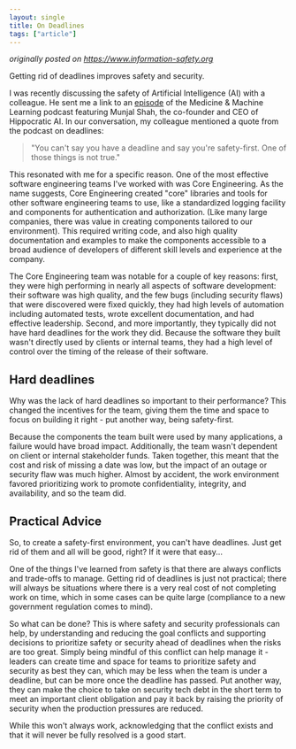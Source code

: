 ```yaml
---
layout: single
title: On Deadlines
tags: ["article"]
---
```

*originally posted on <https://www.information-safety.org>*

Getting rid of deadlines improves safety and security.

I was recently discussing the safety of Artificial Intelligence (AI) with a colleague. He sent me a link to an [episode](https://open.spotify.com/episode/2x9q2R3Q7jIQi3WhaaAWVa) of the Medicine & Machine Learning podcast featuring Munjal Shah, the co-founder and CEO of Hippocratic AI. In our conversation, my colleague mentioned a quote from the podcast on deadlines:

> "You can't say you have a deadline and say you're safety-first. One of those things is not true."

This resonated with me for a specific reason. One of the most effective software engineering teams I've worked with was Core Engineering. As the name suggests, Core Engineering created "core" libraries and tools for other software engineering teams to use, like a standardized logging facility and components for authentication and authorization. (Like many large companies, there was value in creating components tailored to our environment). This required writing code, and also high quality documentation and examples to make the components accessible to a broad audience of developers of different skill levels and experience at the company.

The Core Engineering team was notable for a couple of key reasons: first, they were high performing in nearly all aspects of software development: their software was high quality, and the few bugs (including security flaws) that were discovered were fixed quickly, they had high levels of automation including automated tests, wrote excellent documentation, and had effective leadership. Second, and more importantly, they typically did not have hard deadlines for the work they did. Because the software they built wasn't directly used by clients or internal teams, they had a high level of control over the timing of the release of their software.

## Hard deadlines

Why was the lack of hard deadlines so important to their performance? This changed the incentives for the team, giving them the time and space to focus on building it right - put another way, being safety-first.

Because the components the team built were used by many applications, a failure would have broad impact. Additionally, the team wasn't dependent on client or internal stakeholder funds. Taken together, this meant that the cost and risk of missing a date was low, but the impact of an outage or security flaw was much higher. Almost by accident, the work environment favored prioritizing work to promote confidentiality, integrity, and availability, and so the team did.

## Practical Advice

So, to create a safety-first environment, you can't have deadlines. Just get rid of them and all will be good, right? If it were that easy...

One of the things I've learned from safety is that there are always conflicts and trade-offs to manage. Getting rid of deadlines is just not practical; there will always be situations where there is a very real cost of not completing work on time, which in some cases can be quite large (compliance to a new government regulation comes to mind).

So what can be done? This is where safety and security professionals can help, by understanding and reducing the goal conflicts and supporting decisions to prioritize safety or security ahead of deadlines when the risks are too great. Simply being mindful of this conflict can help manage it - leaders can create time and space for teams to prioritize safety and security as best they can, which may be less when the team is under a deadline, but can be more once the deadline has passed. Put another way, they can make the choice to take on security tech debt in the short term to meet an important client obligation and pay it back by raising the priority of security when the production pressures are reduced.

While this won't always work, acknowledging that the conflict exists and that it will never be fully resolved is a good start.
